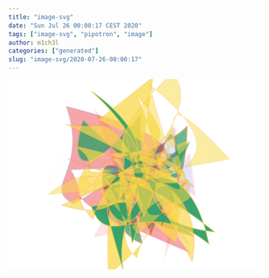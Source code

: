 ```yaml
---
title: "image-svg"
date: "Sun Jul 26 00:00:17 CEST 2020"
tags: ["image-svg", "pipotron", "image"]
author: m1ch3l
categories: ["generated"]
slug: "image-svg/2020-07-26-00:00:17"
---
```


![](image.svg)
